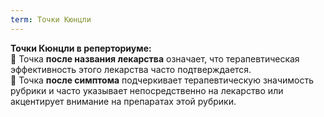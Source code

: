 ```yaml
---
term: Точки Кюнцли
---
```

**Точки Кюнцли в реперториуме:**<br>
🔸 Точка **после названия лекарства** означает, что терапевтическая эффективность этого лекарства часто подтверждается.<br>
🔸 Точка **после симптома** подчеркивает терапевтическую значимость рубрики и часто указывает непосредственно на лекарство или акцентирует внимание на препаратах этой рубрики.
